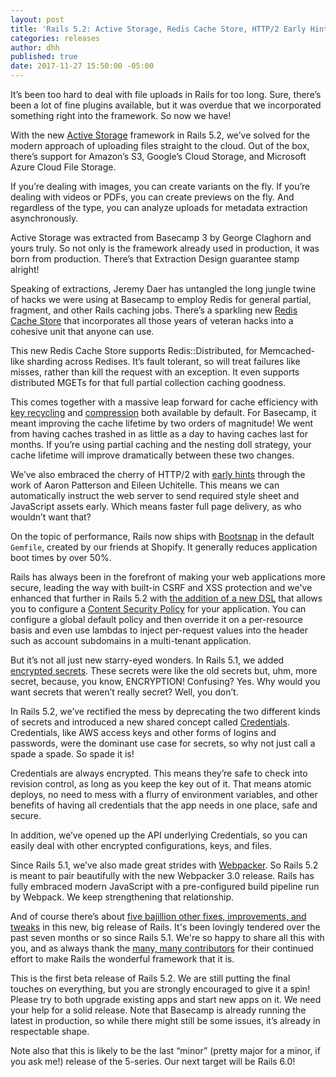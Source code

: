 ```yaml
---
layout: post
title: 'Rails 5.2: Active Storage, Redis Cache Store, HTTP/2 Early Hints, CSP, Credentials'
categories: releases
author: dhh
published: true
date: 2017-11-27 15:50:00 -05:00
---
```

It’s been too hard to deal with file uploads in Rails for too long. Sure, there’s been a lot of fine plugins available,
but it was overdue that we incorporated something right into the framework. So now we have!

With the new [Active Storage](https://github.com/rails/rails/blob/d3893ec38ec61282c2598b01a298124356d6b35a/activestorage/README.md)
framework in Rails 5.2, we’ve solved for the modern approach of uploading files straight to the cloud. Out of the box,
there’s support for Amazon’s S3, Google’s Cloud Storage, and Microsoft Azure Cloud File Storage.

If you’re dealing with images, you can create variants on the fly. If you’re dealing with videos or PDFs, you can create
previews on the fly. And regardless of the type, you can analyze uploads for metadata extraction asynchronously.

Active Storage was extracted from Basecamp 3 by George Claghorn and yours truly. So not only is the framework already
used in production, it was born from production. There’s that Extraction Design guarantee stamp alright!


Speaking of extractions, Jeremy Daer has untangled the long jungle twine of hacks we were using at Basecamp to employ
Redis for general partial, fragment, and other Rails caching jobs. There’s a sparkling new [Redis Cache Store](https://github.com/rails/rails/pull/31134)
that incorporates all those years of veteran hacks into a cohesive unit that anyone can use.

This new Redis Cache Store supports Redis::Distributed, for Memcached-like sharding across Redises. It’s fault tolerant,
so will treat failures like misses, rather than kill the request with an exception. It even supports distributed MGETs
for that full partial collection caching goodness.

This comes together with a massive leap forward for cache efficiency with [key recycling](https://github.com/rails/rails/pull/29092)
and [compression](https://github.com/rails/rails/pull/31147) both available by default. For Basecamp, it meant improving
the cache lifetime by two orders of magnitude! We went from having caches trashed in as little as a day to having
caches last for months. If you’re using partial caching and the nesting doll strategy, your cache lifetime will improve
dramatically between these two changes.


We’ve also embraced the cherry of HTTP/2 with [early hints](https://github.com/rails/rails/pull/30744) through the work
of Aaron Patterson and Eileen Uchitelle. This means we can automatically instruct the web server to send required style
sheet and JavaScript assets early. Which means faster full page delivery, as who wouldn’t want that?


On the topic of performance, Rails now ships with [Bootsnap](https://github.com/Shopify/bootsnap) in the default `Gemfile`, created by our friends
at Shopify. It generally reduces application boot times by over 50%.


Rails has always been in the forefront of making your web applications more secure, leading the way with built-in CSRF
and XSS protection and we've enhanced that further in Rails 5.2 with [the addition of a new DSL](https://github.com/rails/rails/pull/31162)
that allows you to configure a [Content Security Policy](https://developer.mozilla.org/en-US/docs/Web/HTTP/Headers/Content-Security-Policy)
for your application. You can configure a global default policy and then override it on a per-resource basis and even
use lambdas to inject per-request values into the header such as account subdomains in a multi-tenant application.


But it’s not all just new starry-eyed wonders. In Rails 5.1, we added [encrypted secrets](https://github.com/rails/rails/pull/28038).
These secrets were like the old secrets but, uhm, more secret, because, you know, ENCRYPTION! Confusing? Yes. Why would
you want secrets that weren’t really secret? Well, you don’t.

In Rails 5.2, we’ve rectified the mess by deprecating the two different kinds of secrets and introduced a new shared
concept called [Credentials](https://github.com/rails/rails/pull/30067). Credentials, like AWS access keys and other forms of logins and passwords, were the dominant
use case for secrets, so why not just call a spade a spade. So spade it is!

Credentials are always encrypted. This means they’re safe to check into revision control, as long as you keep the key
out of it. That means atomic deploys, no need to mess with a flurry of environment variables, and other benefits of having all
credentials that the app needs in one place, safe and secure.

In addition, we’ve opened up the API underlying Credentials, so you can easily deal with other encrypted configurations,
keys, and files.

Since Rails 5.1, we’ve also made great strides with [Webpacker](https://github.com/rails/webpacker). So Rails 5.2 is
meant to pair beautifully with the new Webpacker 3.0 release. Rails has fully embraced modern JavaScript with a
pre-configured build pipeline run by Webpack. We keep strengthening that relationship.


And of course there’s about [five bajillion other fixes, improvements, and tweaks](https://github.com/rails/rails/compare/v5.1.4...master/) in this new, big release of Rails. It's
been lovingly tendered over the past seven months or so since Rails 5.1. We're so happy to share all this with you, and
as always thank the [many, many contributors](http://contributors.rubyonrails.org/edge/contributors) for their continued effort to make Rails the wonderful framework that it is.

This is the first beta release of Rails 5.2. We are still putting the final touches on everything, but you are strongly
encouraged to give it a spin! Please try to both upgrade existing apps and start new apps on it. We need your help for a
solid release. Note that Basecamp is already running the latest in production, so while there might still be some
issues, it’s already in respectable shape.

Note also that this is likely to be the last “minor” (pretty major for a minor, if you ask me!) release of the 5-series.
Our next target will be Rails 6.0!
